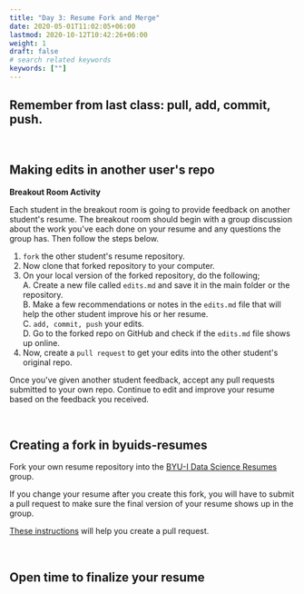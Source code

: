 ```yaml
---
title: "Day 3: Resume Fork and Merge"
date: 2020-05-01T11:02:05+06:00
lastmod: 2020-10-12T10:42:26+06:00
weight: 1
draft: false
# search related keywords
keywords: [""]
---
```


## Remember from last class: pull, add, commit, push.

<br>

## Making edits in another user's repo

**Breakout Room Activity**

Each student in the breakout room is going to provide feedback on another student's resume. The breakout room should begin with a group discussion about the work you've each done on your resume and any questions the group has. Then follow the steps below.

1. `fork` the other student's resume repository.
2. Now clone that forked repository to your computer.
3. On your local version of the forked repository, do the following;   
   A. Create a new file called `edits.md` and save it in the main folder or the repository.   
   B. Make a few recommendations or notes in the `edits.md` file that will help the other student improve his or her resume.   
   C. `add, commit, push` your edits.   
   D. Go to the forked repo on GitHub and check if the `edits.md` file shows up online.   
4. Now, create a `pull request` to get your edits into the other student's original repo.

Once you've given another student feedback, accept any pull requests submitted to your own repo. Continue to edit and improve your resume based on the feedback you received.

<br>

## Creating a fork in byuids-resumes

Fork your own resume repository into the [BYU-I Data Science Resumes](https://github.com/byuids-resumes) group.

If you change your resume after you create this fork, you will have to submit a pull request to make sure the final version of your resume shows up in the group.

[These instructions](../../../course-materials/git_github_ds/pull_merge/) will help you create a pull request.

<br>

## Open time to finalize your resume

